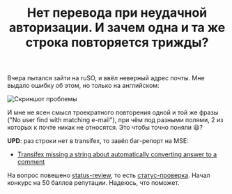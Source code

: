 ﻿---
title: "Нет перевода при неудачной авторизации. И зачем одна и та же строка повторяется трижды?"
se.owner.user_id: 532877
se.owner.display_name: "Зонтик"
se.owner.link: "https://ru.meta.stackoverflow.com/users/532877/%d0%97%d0%be%d0%bd%d1%82%d0%b8%d0%ba"
se.link: "https://ru.meta.stackoverflow.com/questions/13043/%d0%9d%d0%b5%d1%82-%d0%bf%d0%b5%d1%80%d0%b5%d0%b2%d0%be%d0%b4%d0%b0-%d0%bf%d1%80%d0%b8-%d0%bd%d0%b5%d1%83%d0%b4%d0%b0%d1%87%d0%bd%d0%be%d0%b9-%d0%b0%d0%b2%d1%82%d0%be%d1%80%d0%b8%d0%b7%d0%b0%d1%86%d0%b8%d0%b8-%d0%98-%d0%b7%d0%b0%d1%87%d0%b5%d0%bc-%d0%be%d0%b4%d0%bd%d0%b0-%d0%b8-%d1%82%d0%b0-%d0%b6%d0%b5-%d1%81%d1%82%d1%80%d0%be%d0%ba%d0%b0-%d0%bf%d0%be%d0%b2%d1%82%d0%be%d1%80%d1%8f%d0%b5%d1%82%d1%81%d1%8f"
se.question_id: 13043
se.post_type: question
---
<p>Вчера пытался зайти на ruSO, и ввёл неверный адрес почты. Мне выдало ошибку об этом, но только на английском:</p>
<p><img src="https://i.stack.imgur.com/wBRty.png" alt="Скриншот проблемы" /></p>
<p>И мне не ясен смысл троекратного повторения одной и той же фразы (&quot;No user find with matching e-mail&quot;), при чём под разными полями, 2 из которых к почте никак не относятся. Это чтобы точно поняли 😃?</p>
<p><strong>UPD</strong>: раз строки нет в transifex, то завёл баг-репорт на MSE:</p>
<ul>
<li><a href="https://meta.stackexchange.com/questions/394461/transifex-missing-a-string-about-automatically-converting-answer-to-a-comment">Transifex missing a string about automatically converting answer to a comment</a></li>
</ul>
<p>На вопрос повешено <a href="/questions/tagged/status-review" class="post-tag" title="показать вопросы с меткой [status-review]" aria-label="показать вопросы с меткой [status-review]" rel="tag" aria-labelledby="tag-status-review-tooltip-container">status-review</a>, то есть <a href="/questions/tagged/%d1%81%d1%82%d0%b0%d1%82%d1%83%d1%81-%d0%bf%d1%80%d0%be%d0%b2%d0%b5%d1%80%d0%ba%d0%b0" class="post-tag moderator-tag" title="показать вопросы с меткой [статус-проверка]" aria-label="показать вопросы с меткой [статус-проверка]" rel="tag" aria-labelledby="tag-статус-проверка-tooltip-container">статус-проверка</a>. Начал конкурс на 50 баллов репутации. Надеюсь, что поможет.</p>
